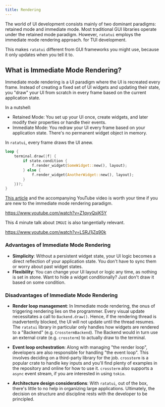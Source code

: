 ```yaml
---
title: Rendering
---
```


The world of UI development consists mainly of two dominant paradigms: retained mode and immediate
mode. Most traditional GUI libraries operate under the retained mode paradigm. However, `ratatui`
employs the immediate mode rendering approach. for TUI development.

This makes `ratatui` different from GUI frameworks you might use, because it only updates when you
tell it to.

## What is Immediate Mode Rendering?

Immediate mode rendering is a UI paradigm where the UI is recreated every frame. Instead of creating
a fixed set of UI widgets and updating their state, you "draw" your UI from scratch in every frame
based on the current application state.

In a nutshell:

- Retained Mode: You set up your UI once, create widgets, and later modify their properties or
  handle their events.
- Immediate Mode: You redraw your UI every frame based on your application state. There's no
  permanent widget object in memory.

In `ratatui`, every frame draws the UI anew.

```rust
loop {
    terminal.draw(|f| {
        if state.condition {
            f.render_widget(SomeWidget::new(), layout);
        } else {
            f.render_widget(AnotherWidget::new(), layout);
        }
    })?;
}
```

[This article](https://caseymuratori.com/blog_0001) and the accompanying YouTube video is worth your
time if you are new to the immediate mode rendering paradigm.

https://www.youtube.com/watch?v=Z1qyvQsjK5Y

This 4 minute talk about `IMGUI` is also tangentially relevant.

https://www.youtube.com/watch?v=LSRJ1jZq90k

### Advantages of Immediate Mode Rendering

- **Simplicity**: Without a persistent widget state, your UI logic becomes a direct reflection of
  your application state. You don't have to sync them or worry about past widget states.
- **Flexibility**: You can change your UI layout or logic any time, as nothing is set in stone. Want
  to hide a widget conditionally? Just don't draw it based on some condition.

### Disadvantages of Immediate Mode Rendering

- **Render loop management**: In Immediate mode rendering, the onus of triggering rendering lies on
  the programmer. Every visual update necessitates a call to `Backend.draw()`. Hence, if the
  rendering thread is inadvertently blocked, the UI will not update until the thread resumes. The
  `ratatui` library in particular only handles how widgets are rendered to a "Backend" (e.g.
  `CrosstermBackend`). The Backend would in turn use an external crate (e.g. `crossterm`) to
  actually draw to the terminal.

- **Event loop orchestration**: Along with managing "the render loop", developers are also
  responsible for handling "the event loop". This involves deciding on a third-party library for the
  job. `crossterm` is a popular crate to handle key inputs and you'll find plenty of examples in the
  repository and online for how to use it. `crossterm` also supports a `async` event stream, if you
  are interested in using `tokio`.

- **Architecture design considerations**: With `ratatui`, out of the box, there's little to no help
  in organizing large applications. Ultimately, the decision on structure and discipline rests with
  the developer to be principled.
